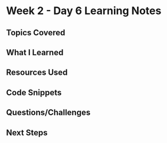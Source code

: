 # Week 2 - Day 6 Learning Notes

## Topics Covered

## What I Learned

## Resources Used

## Code Snippets

## Questions/Challenges

## Next Steps
